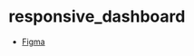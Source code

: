 # responsive_dashboard

- [Figma](https://www.figma.com/file/hCJGC71js1FEC30T9ZaCrS/Energy-Insight-Dashboard-(Community)?type=design&node-id=1-3&mode=design&t=tpTgMkJ9X6OIOWZ7-0)
